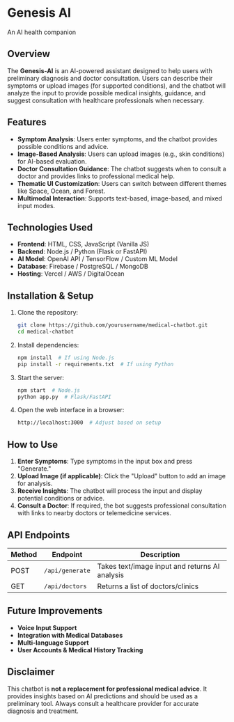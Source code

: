 # Genesis AI
An AI health companion 

## Overview
The **Genesis-AI** is an AI-powered assistant designed to help users with preliminary diagnosis and doctor consultation. Users can describe their symptoms or upload images (for supported conditions), and the chatbot will analyze the input to provide possible medical insights, guidance, and suggest consultation with healthcare professionals when necessary.

## Features
- **Symptom Analysis**: Users enter symptoms, and the chatbot provides possible conditions and advice.
- **Image-Based Analysis**: Users can upload images (e.g., skin conditions) for AI-based evaluation.
- **Doctor Consultation Guidance**: The chatbot suggests when to consult a doctor and provides links to professional medical help.
- **Thematic UI Customization**: Users can switch between different themes like Space, Ocean, and Forest.
- **Multimodal Interaction**: Supports text-based, image-based, and mixed input modes.

## Technologies Used
- **Frontend**: HTML, CSS, JavaScript (Vanilla JS)
- **Backend**: Node.js / Python (Flask or FastAPI)
- **AI Model**: OpenAI API / TensorFlow / Custom ML Model
- **Database**: Firebase / PostgreSQL / MongoDB
- **Hosting**: Vercel / AWS / DigitalOcean

## Installation & Setup
1. Clone the repository:
   ```sh
   git clone https://github.com/yourusername/medical-chatbot.git
   cd medical-chatbot
   ```
2. Install dependencies:
   ```sh
   npm install  # If using Node.js
   pip install -r requirements.txt  # If using Python
   ```
3. Start the server:
   ```sh
   npm start  # Node.js
   python app.py  # Flask/FastAPI
   ```
4. Open the web interface in a browser:
   ```sh
   http://localhost:3000  # Adjust based on setup
   ```

## How to Use
1. **Enter Symptoms**: Type symptoms in the input box and press "Generate."
2. **Upload Image (if applicable)**: Click the "Upload" button to add an image for analysis.
3. **Receive Insights**: The chatbot will process the input and display potential conditions or advice.
4. **Consult a Doctor**: If required, the bot suggests professional consultation with links to nearby doctors or telemedicine services.

## API Endpoints
| Method | Endpoint         | Description                      |
|--------|----------------|----------------------------------|
| POST   | `/api/generate` | Takes text/image input and returns AI analysis |
| GET    | `/api/doctors`  | Returns a list of doctors/clinics |

## Future Improvements
- **Voice Input Support**
- **Integration with Medical Databases**
- **Multi-language Support**
- **User Accounts & Medical History Tracking**

## Disclaimer
This chatbot is **not a replacement for professional medical advice**. It provides insights based on AI predictions and should be used as a preliminary tool. Always consult a healthcare provider for accurate diagnosis and treatment.


